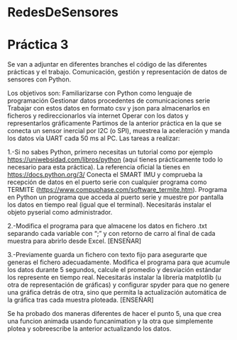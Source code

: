 # RedesDeSensores
# Práctica 3

Se van a adjuntar en diferentes branches el código de las diferentes prácticas y el trabajo. 
Comunicación, gestión y representación de datos de sensores con Python.

Los objetivos son:
Familiarizarse con Python como lenguaje de programación
Gestionar datos procedentes de comunicaciones serie
Trabajar con estos datos en formato csv y json para almacenarlos en ficheros y redireccionarlos vía internet
Operar con los datos y representarlos gráficamente
Partimos de la anterior práctica en la que se conecta un sensor inercial por I2C (o SPI), muestrea la aceleración y manda los datos vía UART cada 50 ms al PC. 
Las tareas a realizar:

  1.-Si no sabes Python, primero necesitas un tutorial como por ejemplo https://uniwebsidad.com/libros/python (aquí tienes prácticamente todo lo necesario para esta práctica). La referencia oficial la tienes en https://docs.python.org/3/ 
Conecta el SMART IMU y comprueba la recepción de datos en el puerto serie con cualquier programa como TERMITE (https://www.compuphase.com/software_termite.htm). 
Programa en Python un programa que acceda al puerto serie y muestre por pantalla los datos en tiempo real (igual que el terminal). Necesitarás instalar el objeto pyserial como administrador. 

2.-Modifica el programa para que almacene los datos en fichero .txt separando cada variable con “;” y con retorno de carro al final de cada muestra para abrirlo desde Excel. [ENSEÑAR]

3.-Previamente guarda un fichero con texto fijo para asegurarte que generas el fichero adecuadamente. 
Modifica el programa para que acumule los datos durante 5 segundos, calcule el promedio y desviación estándar los represente en tiempo real. Necesitarás instalar la librería matplotlib (u otra de representación de gráficas) y configurar spyder para que no genere una gráfica detrás de otra, sino que permita la actualización automática de la gráfica tras cada muestra ploteada. [ENSEÑAR]

Se ha probado dos maneras diferentes de hacer el punto 5, una que crea una funcion animada usando funcanimation y la otra que simplemente plotea y sobreescribe la anterior actualizando los datos.
